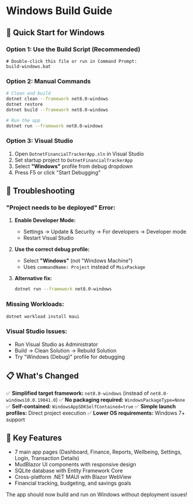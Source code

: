 # Windows Build Guide

## 🚀 Quick Start for Windows

### Option 1: Use the Build Script (Recommended)
```batch
# Double-click this file or run in Command Prompt:
build-windows.bat
```

### Option 2: Manual Commands
```bash
# Clean and build
dotnet clean --framework net8.0-windows
dotnet restore
dotnet build --framework net8.0-windows

# Run the app
dotnet run --framework net8.0-windows
```

### Option 3: Visual Studio
1. Open `DotnetFinancialTrackerApp.sln` in Visual Studio
2. Set startup project to `DotnetFinancialTrackerApp`
3. Select **"Windows"** profile from debug dropdown
4. Press F5 or click "Start Debugging"

## 🔧 Troubleshooting

### "Project needs to be deployed" Error:
1. **Enable Developer Mode:**
   - Settings → Update & Security → For developers → Developer mode
   - Restart Visual Studio

2. **Use the correct debug profile:**
   - Select **"Windows"** (not "Windows Machine")
   - Uses `commandName: Project` instead of `MsixPackage`

3. **Alternative fix:**
   ```bash
   dotnet run --framework net8.0-windows
   ```

### Missing Workloads:
```bash
dotnet workload install maui
```

### Visual Studio Issues:
- Run Visual Studio as Administrator
- Build → Clean Solution → Rebuild Solution
- Try "Windows (Debug)" profile for debugging

## 📋 What's Changed

✅ **Simplified target framework:** `net8.0-windows` (instead of `net8.0-windows10.0.19041.0`)
✅ **No packaging required:** `WindowsPackageType=None`
✅ **Self-contained:** `WindowsAppSDKSelfContained=true`
✅ **Simple launch profiles:** Direct project execution
✅ **Lower OS requirements:** Windows 7+ support

## 🎯 Key Features
- 7 main app pages (Dashboard, Finance, Reports, Wellbeing, Settings, Login, Transaction Details)
- MudBlazor UI components with responsive design
- SQLite database with Entity Framework Core
- Cross-platform .NET MAUI with Blazor WebView
- Financial tracking, budgeting, and savings goals

The app should now build and run on Windows without deployment issues!